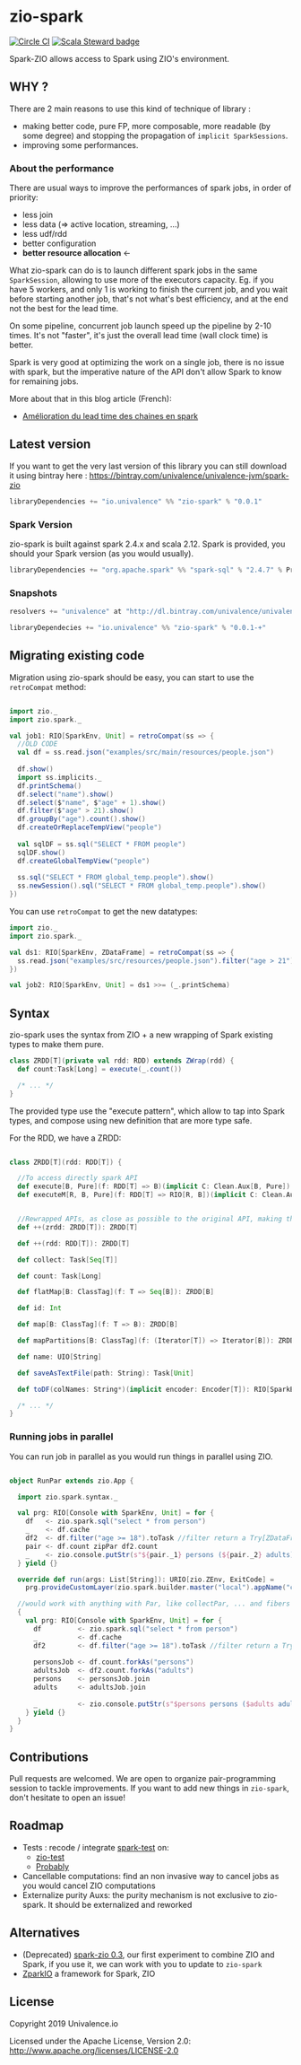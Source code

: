 # zio-spark

[![Circle CI](https://circleci.com/gh/univalence/zio-spark.svg?style=svg)](https://app.circleci.com/pipelines/github/univalence/zio-spark)
[![Scala Steward badge](https://img.shields.io/badge/Scala_Steward-helping-blue.svg?style=flat&logo=data:image/png;base64,iVBORw0KGgoAAAANSUhEUgAAAA4AAAAQCAMAAAARSr4IAAAAVFBMVEUAAACHjojlOy5NWlrKzcYRKjGFjIbp293YycuLa3pYY2LSqql4f3pCUFTgSjNodYRmcXUsPD/NTTbjRS+2jomhgnzNc223cGvZS0HaSD0XLjbaSjElhIr+AAAAAXRSTlMAQObYZgAAAHlJREFUCNdNyosOwyAIhWHAQS1Vt7a77/3fcxxdmv0xwmckutAR1nkm4ggbyEcg/wWmlGLDAA3oL50xi6fk5ffZ3E2E3QfZDCcCN2YtbEWZt+Drc6u6rlqv7Uk0LdKqqr5rk2UCRXOk0vmQKGfc94nOJyQjouF9H/wCc9gECEYfONoAAAAASUVORK5CYII=)](https://scala-steward.org)

Spark-ZIO allows access to Spark using ZIO's environment.

## WHY ?

There are 2 main reasons to use this kind of technique of library : 
* making better code, pure FP, more composable, more readable (by some degree) and stopping the propagation of ```implicit SparkSessions```.
* improving some performances.

### About the performance
There are usual ways to improve the performances of spark jobs, in order of priority:
* less join
* less data (=> active location, streaming, ...)
* less udf/rdd
* better configuration
* **better resource allocation** <-

What zio-spark can do is to launch different spark jobs in the same `SparkSession`, allowing to use more of the executors capacity. Eg. if you have 5 workers, and only 1 is working to finish the current job, and you wait before starting another job, that's not what's best efficiency, and at the end not the best for the lead time.

On some pipeline, concurrent job launch speed up the pipeline by 2-10 times.
It's not "faster", it's just the overall lead time (wall clock time) is better.

Spark is very good at optimizing the work on a single job, there is no issue with spark, but the imperative nature of the API don't allow Spark to know for remaining jobs.


More about that in this blog article (French):
* [Amélioration du lead time des chaines en spark](https://univalence.io/blog/articles/amelioration-du-lead-time-des-chaines-en-spark-avec-un-peu-de-monix/)


## Latest version

If you want to get the very last version of this library you can still download it using bintray here : https://bintray.com/univalence/univalence-jvm/spark-zio

```scala
libraryDependencies += "io.univalence" %% "zio-spark" % "0.0.1"
```

### Spark Version

zio-spark is built against spark 2.4.x and scala 2.12.
Spark is provided, you should your Spark version (as you would usually).

```scala
libraryDependencies += "org.apache.spark" %% "spark-sql" % "2.4.7" % Provided
```

### Snapshots

```scala
resolvers += "univalence" at "http://dl.bintray.com/univalence/univalence-jvm"

libraryDependecies += "io.univalence" %% "zio-spark" % "0.0.1-+"
```

## Migrating existing code

Migration using zio-spark should be easy, you can start to use the `retroCompat` method:

```scala

import zio._
import zio.spark._

val job1: RIO[SparkEnv, Unit] = retroCompat(ss => {
  //OLD CODE
  val df = ss.read.json("examples/src/main/resources/people.json")
  
  df.show()
  import ss.implicits._
  df.printSchema()
  df.select("name").show()
  df.select($"name", $"age" + 1).show()
  df.filter($"age" > 21).show()
  df.groupBy("age").count().show()
  df.createOrReplaceTempView("people")
  
  val sqlDF = ss.sql("SELECT * FROM people")
  sqlDF.show()
  df.createGlobalTempView("people")
  
  ss.sql("SELECT * FROM global_temp.people").show()
  ss.newSession().sql("SELECT * FROM global_temp.people").show()                    
})
```

You can use `retroCompat` to get the new datatypes:
```scala
import zio._
import zio.spark._

val ds1: RIO[SparkEnv, ZDataFrame] = retroCompat(ss => {
  ss.read.json("examples/src/resources/people.json").filter("age > 21")
})

val job2: RIO[SparkEnv, Unit] = ds1 >>= (_.printSchema)
```

## Syntax

zio-spark uses the syntax from ZIO + a new wrapping of Spark existing types to make them pure.
```scala
class ZRDD[T](private val rdd: RDD) extends ZWrap(rdd) {
  def count:Task[Long] = execute(_.count())

  /* ... */
}
```

The provided type use the "execute pattern", which allow to tap into Spark types, and compose using new definition that are more type safe.

For the RDD, we have a ZRDD:
```scala

class ZRDD[T](rdd: RDD[T]) {

  //To access directly spark API
  def execute[B, Pure](f: RDD[T] => B)(implicit C: Clean.Aux[B, Pure]): Task[Pure]
  def executeM[R, B, Pure](f: RDD[T] => RIO[R, B])(implicit C: Clean.Aux[B, Pure]): RIO[R, Pure]


  //Rewrapped APIs, as close as possible to the original API, making them pure
  def ++(zrdd: ZRDD[T]): ZRDD[T]

  def ++(rdd: RDD[T]): ZRDD[T]

  def collect: Task[Seq[T]]

  def count: Task[Long]

  def flatMap[B: ClassTag](f: T => Seq[B]): ZRDD[B]

  def id: Int

  def map[B: ClassTag](f: T => B): ZRDD[B]

  def mapPartitions[B: ClassTag](f: (Iterator[T]) => Iterator[B]): ZRDD[B]

  def name: UIO[String]

  def saveAsTextFile(path: String): Task[Unit]

  def toDF(colNames: String*)(implicit encoder: Encoder[T]): RIO[SparkEnv, ZDataFrame]

  /* ... */
}
```

### Running jobs in parallel

You can run job in parallel as you would run things in parallel using ZIO.

```scala

object RunPar extends zio.App {

  import zio.spark.syntax._

  val prg: RIO[Console with SparkEnv, Unit] = for {
    df   <- zio.spark.sql("select * from person")
    _    <- df.cache
    df2  <- df.filter("age >= 18").toTask //filter return a Try[ZDataFrame]
    pair <- df.count zipPar df2.count
    _    <- zio.console.putStr(s"${pair._1} persons (${pair._2} adults)")
  } yield {}

  override def run(args: List[String]): URIO[zio.ZEnv, ExitCode] =
    prg.provideCustomLayer(zio.spark.builder.master("local").appName("counts").getOrCreate).exitCode

  //would work with anything with Par, like collectPar, ... and fibers
  {
    val prg: RIO[Console with SparkEnv, Unit] = for {
      df         <- zio.spark.sql("select * from person")
      _          <- df.cache
      df2        <- df.filter("age >= 18").toTask //filter return a Try[ZDataFrame]
      
      personsJob <- df.count.forkAs("persons")
      adultsJob  <- df2.count.forkAs("adults")
      persons    <- personsJob.join
      adults     <- adultsJob.join
      
      _          <- zio.console.putStr(s"$persons persons ($adults adults)")
    } yield {}
  }
}
```

## Contributions

Pull requests are welcomed. We are open to organize pair-programming session to tackle improvements.
If you want to add new things in `zio-spark`, don't hesitate to open an issue!


## Roadmap

 * Tests : recode / integrate [spark-test](https://github.com/univalence/spark-tools/tree/master/spark-test) on:
   * [zio-test](https://zio.dev/docs/usecases/usecases_testing)
   * [Probably](https://github.com/propensive/probably)
 * Cancellable computations: find an non invasive way to cancel jobs as you would cancel ZIO computations
 * Externalize purity Auxs: the purity mechanism is not exclusive to zio-spark. It should be externalized and reworked

## Alternatives

 *  (Deprecated) [spark-zio 0.3](https://github.com/univalence/spark-tools/tree/master/spark-zio), our first experiment to combine ZIO and Spark, if you use it, we can work with you to update to `zio-spark`
 *  [ZparkIO](https://github.com/leobenkel/ZparkIO) a framework for Spark, ZIO

## License

Copyright 2019 Univalence.io

Licensed under the Apache License, Version 2.0:
http://www.apache.org/licenses/LICENSE-2.0
